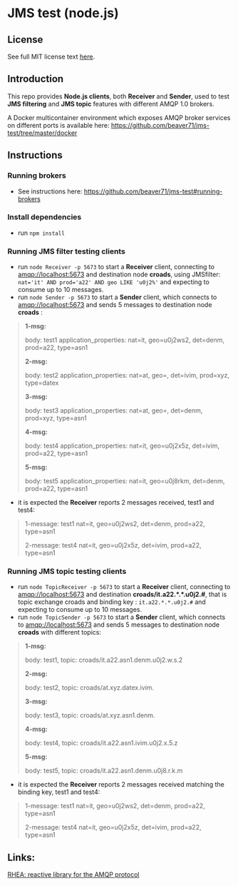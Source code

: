 JMS test (node.js)
====

## License
See full MIT license text [here](license.md).

## Introduction
This repo provides **Node.js clients**, both **Receiver** and **Sender**, used to test **JMS filtering** and **JMS topic** features with different AMQP 1.0 brokers.

A Docker multicontainer environment which exposes AMQP broker services on different ports is available here: <https://github.com/beaver71/jms-test/tree/master/docker>

## Instructions

### Running brokers
- See instructions here: <https://github.com/beaver71/jms-test#running-brokers>

### Install dependencies

- run `npm install`


### Running JMS filter testing clients

- run `node Receiver -p 5673` to start a **Receiver** client, connecting to [amqp://localhost:5673](amqp://localhost:5673) and destination node **croads**, using JMSfilter: `nat='it' AND prod='a22' AND geo LIKE 'u0j2%'` and expecting to consume up to 10 messages.
- run `node Sender -p 5673` to start a **Sender** client, which connects to [amqp://localhost:5673](amqp://localhost:5673) and sends 5 messages to destination node **croads** :

> **1-msg:** 
>
> body: test1
> application_properties:  nat=it, geo=u0j2ws2, det=denm, prod=a22, type=asn1
>
> **2-msg:** 
>
> body: test2
> application_properties:  nat=at, geo=, det=ivim, prod=xyz, type=datex
>
> **3-msg:** 
>
> body: test3
> application_properties:  nat=at, geo=, det=denm, prod=xyz, type=asn1
>
> **4-msg:** 
>
> body: test4
> application_properties:  nat=it, geo=u0j2x5z, det=ivim, prod=a22, type=asn1
>
> **5-msg:** 
>
> body: test5
> application_properties: nat=it, geo=u0j8rkm, det=denm, prod=a22, type=asn1

- it is expected the **Receiver** reports 2 messages received, test1 and test4:

> 1-message: test1
>   nat=it, geo=u0j2ws2, det=denm, prod=a22, type=asn1
>
> 2-message: test4
>   nat=it, geo=u0j2x5z, det=ivim, prod=a22, type=asn1



### Running JMS topic testing clients

- run `node TopicReceiver -p 5673` to start a **Receiver** client, connecting to [amqp://localhost:5673](amqp://localhost:5673) and destination **croads/it.a22.\*.\*.u0j2.#**, that is topic exchange croads and binding key : `it.a22.*.*.u0j2.#` and expecting to consume up to 10 messages.
- run `node TopicSender -p 5673` to start a **Sender** client, which connects to [amqp://localhost:5673](amqp://localhost:5673) and sends 5 messages to destination node **croads** with different topics:

> **1-msg:** 
>
> body: test1, topic: croads/it.a22.asn1.denm.u0j2.w.s.2
>
> **2-msg:** 
>
> body: test2, topic: croads/at.xyz.datex.ivim.
>
> **3-msg:** 
>
> body: test3, topic: croads/at.xyz.asn1.denm.
>
> **4-msg:** 
>
> body: test4, topic: croads/it.a22.asn1.ivim.u0j2.x.5.z
>
> **5-msg:** 
>
> body: test5, topic: croads/it.a22.asn1.denm.u0j8.r.k.m

- it is expected the **Receiver** reports 2 messages received matching the binding key, test1 and test4:

> 1-message: test1
>   nat=it, geo=u0j2ws2, det=denm, prod=a22, type=asn1
>
> 2-message: test4
>   nat=it, geo=u0j2x5z, det=ivim, prod=a22, type=asn1



## Links:

[RHEA: reactive library for the AMQP protocol](https://github.com/amqp/rhea)

